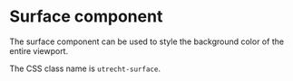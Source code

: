 <!--
@license EUPL-1.2
Copyright (c) 2021 Robbert Broersma
-->

# Surface component

The surface component can be used to style the background color of the entire viewport.

The CSS class name is `utrecht-surface`.

